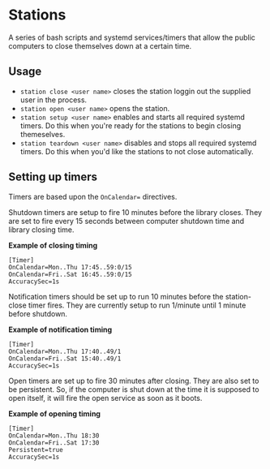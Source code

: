# Stations

A series of bash scripts and systemd services/timers that allow the public computers to close themselves down at a certain time.

## Usage

* `station close <user name>` closes the station loggin out the supplied user in the process.
* `station open <user name>` opens the station.
* `station setup <user name>` enables and starts all required systemd timers.  Do this when you're ready for the stations to begin closing themeselves.
* `station teardown <user name>` disables and stops all required systemd timers.  Do this when you'd like the stations to not close automatically.   

## Setting up timers

Timers are based upon the `OnCalendar=` directives.

Shutdown timers are setup to fire 10 minutes before the library closes.  They are set to fire every 15 seconds between computer shutdown time and library closing time.

__Example of closing timing__

```
[Timer]
OnCalendar=Mon..Thu 17:45..59:0/15
OnCalendar=Fri..Sat 16:45..59:0/15
AccuracySec=1s
```

Notification timers should be set up to run 10 minutes before the station-close timer fires.  They are currently setup to run 1/minute until 1 minute before shutdown.

__Example of notification timing__

```
[Timer]
OnCalendar=Mon..Thu 17:40..49/1
OnCalendar=Fri..Sat 15:40..49/1
AccuracySec=1s
```

Open timers are set up to fire 30 minutes after closing.  They are also set to be persistent. So, if the computer is shut down at the time it is supposed to open itself, it will fire the open service as soon as it boots.


__Example of opening timing__

```
[Timer]
OnCalendar=Mon..Thu 18:30
OnCalendar=Fri..Sat 17:30
Persistent=true
AccuracySec=1s
```

